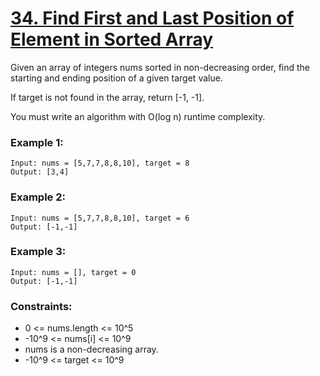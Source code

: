 # [34. Find First and Last Position of Element in Sorted Array](https://leetcode.com/problems/find-first-and-last-position-of-element-in-sorted-array/description/)
Given an array of integers nums sorted in non-decreasing order, find the starting and ending position of a given target value.

If target is not found in the array, return [-1, -1].

You must write an algorithm with O(log n) runtime complexity.

 

### Example 1:
```text
Input: nums = [5,7,7,8,8,10], target = 8
Output: [3,4]
```
### Example 2:
```text
Input: nums = [5,7,7,8,8,10], target = 6
Output: [-1,-1]
```
### Example 3:
```text
Input: nums = [], target = 0
Output: [-1,-1]
 ```

### Constraints:

* 0 <= nums.length <= 10^5
* -10^9 <= nums[i] <= 10^9
* nums is a non-decreasing array.
* -10^9 <= target <= 10^9
